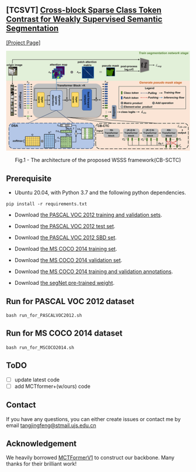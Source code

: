 ## [TCSVT] [Cross-block Sparse Class Token Contrast for Weakly Supervised Semantic Segmentation](https://ieeexplore.ieee.org/document/10634191)

[[Project Page]](https://github.com/Jingfeng-Tang/CB-SCTC)

<p align="center">
  <img src="readme_img/fig2.png" width="1080" title="The architecture of the proposed WSSS framework(CB-SCTC)" >
</p>
<p align = "center">
Fig.1 - The architecture of the proposed WSSS framework(CB-SCTC)
</p>

## Prerequisite
- Ubuntu 20.04, with Python 3.7 and the following python dependencies.
```
pip install -r requirements.txt
```
- Download [the PASCAL VOC 2012 training and validation sets](http://host.robots.ox.ac.uk/pascal/VOC/voc2012/VOCtrainval_11-May-2012.tar).
- Download [the PASCAL VOC 2012 test set](http://host.robots.ox.ac.uk:8080/eval/downloads/VOC2012test.tar).
- Download [the PASCAL VOC 2012 SBD set](https://drive.google.com/file/d/1doCUI9h_lxhxIS7WZX8SSXpDyCjIEwZj/view?usp=drive_link).

- Download [the MS COCO 2014 training set](http://images.cocodataset.org/zips/train2014.zip).
- Download [the MS COCO 2014 validation set](http://images.cocodataset.org/zips/val2014.zip).
- Download [the MS COCO 2014 training and validation annotations](http://images.cocodataset.org/annotations/annotations_trainval2014.zip).

- Download [the segNet pre-trained weight](https://drive.google.com/file/d/1TKYhIq1uxnEgv6oX9Exc09uPJ4bf95eQ/view?usp=drive_link).


## Run for PASCAL VOC 2012 dataset
```
bash run_for_PASCALVOC2012.sh
```
## Run for MS COCO 2014 dataset
```
bash run_for_MSCOCO2014.sh
```
## ToDO
- [ ] update latest code
- [ ] add MCTformer+(w/ours) code

## Contact
If you have any questions, you can either create issues or contact me by email
[tangjingfeng@stmail.ujs.edu.cn](tangjingfeng@stmail.ujs.edu.cn)

## Acknowledgement
We heavily borrowed [MCTFormerV1](https://github.com/xulianuwa/MCTformer) to construct our backbone. Many thanks for their brilliant work!
